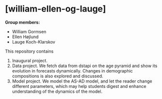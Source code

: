 # \[william-ellen-og-lauge\]

**Group members:**
- William Gormsen
- Ellen Højlund
- Lauge Koch-Klarskov

This repository contains  
1. Inaugural project. 
2. Data project. We fetch data from dstapi on the age pyramid and show its evolution in forecasts dynamically. Changes in demographic compositions is also explored and discussed.
3. Model project. We model the AS-AD model, and let the reader change different parameters, which may help students digest and enhance understanding of the dynamics of the model. 
